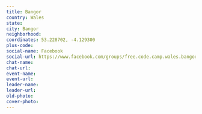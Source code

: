 ```yaml
---
title: Bangor
country: Wales
state: 
city: Bangor
neighborhood: 
coordinates: 53.228702, -4.129300
plus-code:
social-name: Facebook
social-url: https://www.facebook.com/groups/free.code.camp.wales.bangor
chat-name:
chat-url:
event-name:
event-url:
leader-name:
leader-url:
old-photo: 
cover-photo:
---
```

